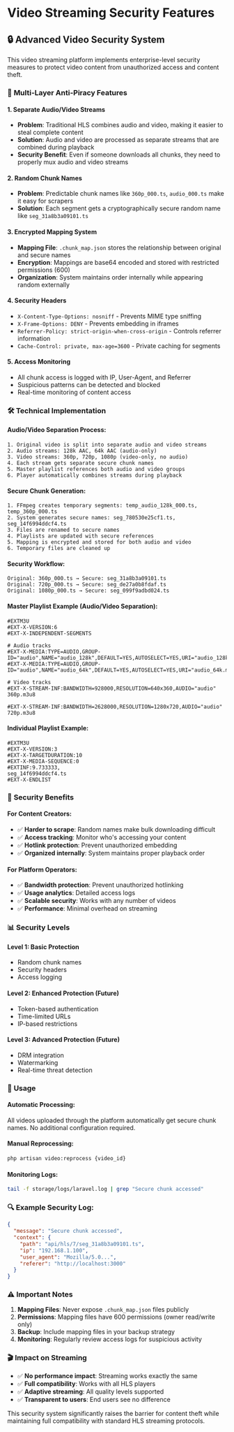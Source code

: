 # Video Streaming Security Features

## 🔒 Advanced Video Security System

This video streaming platform implements enterprise-level security measures to protect video content from unauthorized access and content theft.

### 🎯 **Multi-Layer Anti-Piracy Features**

#### 1. **Separate Audio/Video Streams**

- **Problem**: Traditional HLS combines audio and video, making it easier to steal complete content
- **Solution**: Audio and video are processed as separate streams that are combined during playback
- **Security Benefit**: Even if someone downloads all chunks, they need to properly mux audio and video streams

#### 2. **Random Chunk Names**

- **Problem**: Predictable chunk names like `360p_000.ts`, `audio_000.ts` make it easy for scrapers
- **Solution**: Each segment gets a cryptographically secure random name like `seg_31a8b3a09101.ts`

#### 3. **Encrypted Mapping System**

- **Mapping File**: `.chunk_map.json` stores the relationship between original and secure names
- **Encryption**: Mappings are base64 encoded and stored with restricted permissions (600)
- **Organization**: System maintains order internally while appearing random externally

#### 4. **Security Headers**

- `X-Content-Type-Options: nosniff` - Prevents MIME type sniffing
- `X-Frame-Options: DENY` - Prevents embedding in iframes
- `Referrer-Policy: strict-origin-when-cross-origin` - Controls referrer information
- `Cache-Control: private, max-age=3600` - Private caching for segments

#### 5. **Access Monitoring**

- All chunk access is logged with IP, User-Agent, and Referrer
- Suspicious patterns can be detected and blocked
- Real-time monitoring of content access

### 🛠 **Technical Implementation**

#### **Audio/Video Separation Process:**

```
1. Original video is split into separate audio and video streams
2. Audio streams: 128k AAC, 64k AAC (audio-only)
3. Video streams: 360p, 720p, 1080p (video-only, no audio)
4. Each stream gets separate secure chunk names
5. Master playlist references both audio and video groups
6. Player automatically combines streams during playback
```

#### **Secure Chunk Generation:**

```
1. FFmpeg creates temporary segments: temp_audio_128k_000.ts, temp_360p_000.ts
2. System generates secure names: seg_780530e25cf1.ts, seg_14f6994ddcf4.ts
3. Files are renamed to secure names
4. Playlists are updated with secure references
5. Mapping is encrypted and stored for both audio and video
6. Temporary files are cleaned up
```

#### **Security Workflow:**

```
Original: 360p_000.ts → Secure: seg_31a8b3a09101.ts
Original: 720p_000.ts → Secure: seg_de27a0b8fdaf.ts
Original: 1080p_000.ts → Secure: seg_099f9adbd024.ts
```

#### **Master Playlist Example (Audio/Video Separation):**

```m3u8
#EXTM3U
#EXT-X-VERSION:6
#EXT-X-INDEPENDENT-SEGMENTS

# Audio tracks
#EXT-X-MEDIA:TYPE=AUDIO,GROUP-ID="audio",NAME="audio_128k",DEFAULT=YES,AUTOSELECT=YES,URI="audio_128k.m3u8"
#EXT-X-MEDIA:TYPE=AUDIO,GROUP-ID="audio",NAME="audio_64k",DEFAULT=YES,AUTOSELECT=YES,URI="audio_64k.m3u8"

# Video tracks
#EXT-X-STREAM-INF:BANDWIDTH=928000,RESOLUTION=640x360,AUDIO="audio"
360p.m3u8

#EXT-X-STREAM-INF:BANDWIDTH=2628000,RESOLUTION=1280x720,AUDIO="audio"
720p.m3u8
```

#### **Individual Playlist Example:**

```m3u8
#EXTM3U
#EXT-X-VERSION:3
#EXT-X-TARGETDURATION:10
#EXT-X-MEDIA-SEQUENCE:0
#EXTINF:9.733333,
seg_14f6994ddcf4.ts
#EXT-X-ENDLIST
```

### 🔐 **Security Benefits**

#### **For Content Creators:**

- ✅ **Harder to scrape**: Random names make bulk downloading difficult
- ✅ **Access tracking**: Monitor who's accessing your content
- ✅ **Hotlink protection**: Prevent unauthorized embedding
- ✅ **Organized internally**: System maintains proper playback order

#### **For Platform Operators:**

- ✅ **Bandwidth protection**: Prevent unauthorized hotlinking
- ✅ **Usage analytics**: Detailed access logs
- ✅ **Scalable security**: Works with any number of videos
- ✅ **Performance**: Minimal overhead on streaming

### 📊 **Security Levels**

#### **Level 1: Basic Protection**

- Random chunk names
- Security headers
- Access logging

#### **Level 2: Enhanced Protection** (Future)

- Token-based authentication
- Time-limited URLs
- IP-based restrictions

#### **Level 3: Advanced Protection** (Future)

- DRM integration
- Watermarking
- Real-time threat detection

### 🚀 **Usage**

#### **Automatic Processing:**

All videos uploaded through the platform automatically get secure chunk names. No additional configuration required.

#### **Manual Reprocessing:**

```bash
php artisan video:reprocess {video_id}
```

#### **Monitoring Logs:**

```bash
tail -f storage/logs/laravel.log | grep "Secure chunk accessed"
```

### 🔍 **Example Security Log:**

```json
{
  "message": "Secure chunk accessed",
  "context": {
    "path": "api/hls/7/seg_31a8b3a09101.ts",
    "ip": "192.168.1.100",
    "user_agent": "Mozilla/5.0...",
    "referer": "http://localhost:3000"
  }
}
```

### ⚠️ **Important Notes**

1. **Mapping Files**: Never expose `.chunk_map.json` files publicly
2. **Permissions**: Mapping files have 600 permissions (owner read/write only)
3. **Backup**: Include mapping files in your backup strategy
4. **Monitoring**: Regularly review access logs for suspicious activity

### 🎬 **Impact on Streaming**

- ✅ **No performance impact**: Streaming works exactly the same
- ✅ **Full compatibility**: Works with all HLS players
- ✅ **Adaptive streaming**: All quality levels supported
- ✅ **Transparent to users**: End users see no difference

This security system significantly raises the barrier for content theft while maintaining full compatibility with standard HLS streaming protocols.
